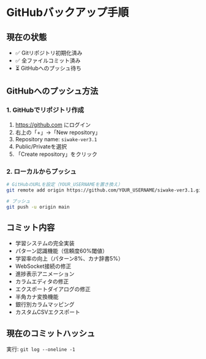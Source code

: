 # GitHubバックアップ手順

## 現在の状態
- ✅ Gitリポジトリ初期化済み
- ✅ 全ファイルコミット済み
- ⏳ GitHubへのプッシュ待ち

## GitHubへのプッシュ方法

### 1. GitHubでリポジトリ作成
1. https://github.com にログイン
2. 右上の「+」→「New repository」
3. Repository name: `siwake-ver3.1`
4. Public/Privateを選択
5. 「Create repository」をクリック

### 2. ローカルからプッシュ
```bash
# GitHubのURLを設定（YOUR_USERNAMEを置き換え）
git remote add origin https://github.com/YOUR_USERNAME/siwake-ver3.1.git

# プッシュ
git push -u origin main
```

## コミット内容
- 学習システムの完全実装
- パターン認識機能（信頼度60%閾値）
- 学習率の向上（パターン8%、カナ辞書5%）
- WebSocket接続の修正
- 進捗表示アニメーション
- カラムエディタの修正
- エクスポートダイアログの修正
- 半角カナ変換機能
- 銀行別カラムマッピング
- カスタムCSVエクスポート

## 現在のコミットハッシュ
実行: `git log --oneline -1`